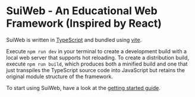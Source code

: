 # SuiWeb - An Educational Web Framework (Inspired by React)

SuiWeb is written in [TypeScript](https://www.typescriptlang.org/) and bundled using [vite](https://vitejs.dev/).

Execute `npm run dev` in your terminal to create a development build with a local web server that supports hot reloading. To create a distribution build, execute `npm run build`, which produces both a minified build and one that just transpiles the TypeScript source code into JavaScript but retains the original module structure of the framework.

To start using SuiWeb, have a look at the [getting started guide](../getting-started.md).

